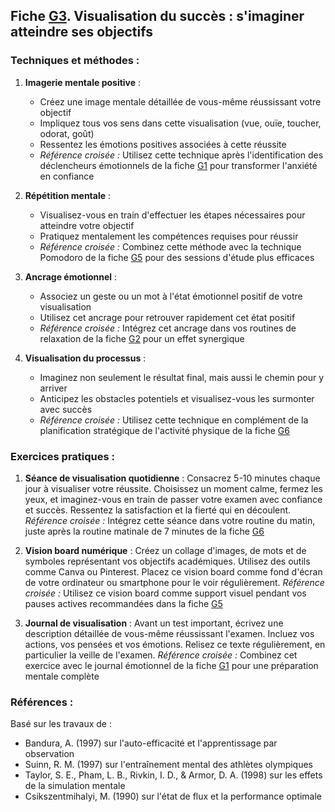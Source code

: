 ## Fiche [G3](<4.7.3. Visualisation succes.md>). Visualisation du succès : s'imaginer atteindre ses objectifs

### Techniques et méthodes :

1. **Imagerie mentale positive** :
   - Créez une image mentale détaillée de vous-même réussissant votre objectif
   - Impliquez tous vos sens dans cette visualisation (vue, ouïe, toucher, odorat, goût)
   - Ressentez les émotions positives associées à cette réussite
   - *Référence croisée :* Utilisez cette technique après l'identification des déclencheurs émotionnels de la fiche [G1](<4.7.1. Ident declench emotion.md>) pour transformer l'anxiété en confiance

2. **Répétition mentale** :
   - Visualisez-vous en train d'effectuer les étapes nécessaires pour atteindre votre objectif
   - Pratiquez mentalement les compétences requises pour réussir
   - *Référence croisée :* Combinez cette méthode avec la technique Pomodoro de la fiche [G5](<4.7.5. Pauses qualite etude.md>) pour des sessions d'étude plus efficaces

3. **Ancrage émotionnel** :
   - Associez un geste ou un mot à l'état émotionnel positif de votre visualisation
   - Utilisez cet ancrage pour retrouver rapidement cet état positif
   - *Référence croisée :* Intégrez cet ancrage dans vos routines de relaxation de la fiche [G2](<4.7.2. Relaxation resp prof.md>) pour un effet synergique

4. **Visualisation du processus** :
   - Imaginez non seulement le résultat final, mais aussi le chemin pour y arriver
   - Anticipez les obstacles potentiels et visualisez-vous les surmonter avec succès
   - *Référence croisée :* Utilisez cette technique en complément de la planification stratégique de l'activité physique de la fiche [G6](<4.7.6. Activ physique regul.md>)

### Exercices pratiques :

1. **Séance de visualisation quotidienne** :
   Consacrez 5-10 minutes chaque jour à visualiser votre réussite. Choisissez un moment calme, fermez les yeux, et imaginez-vous en train de passer votre examen avec confiance et succès. Ressentez la satisfaction et la fierté qui en découlent.
   *Référence croisée :* Intégrez cette séance dans votre routine du matin, juste après la routine matinale de 7 minutes de la fiche [G6](<4.7.6. Activ physique regul.md>)

2. **Vision board numérique** :
   Créez un collage d'images, de mots et de symboles représentant vos objectifs académiques. Utilisez des outils comme Canva ou Pinterest. Placez ce vision board comme fond d'écran de votre ordinateur ou smartphone pour le voir régulièrement.
   *Référence croisée :* Utilisez ce vision board comme support visuel pendant vos pauses actives recommandées dans la fiche [G5](<4.7.5. Pauses qualite etude.md>)

3. **Journal de visualisation** :
   Avant un test important, écrivez une description détaillée de vous-même réussissant l'examen. Incluez vos actions, vos pensées et vos émotions. Relisez ce texte régulièrement, en particulier la veille de l'examen.
   *Référence croisée :* Combinez cet exercice avec le journal émotionnel de la fiche [G1](<4.7.1. Ident declench emotion.md>) pour une préparation mentale complète

### Références :

Basé sur les travaux de :
- Bandura, A. (1997) sur l'auto-efficacité et l'apprentissage par observation
- Suinn, R. M. (1997) sur l'entraînement mental des athlètes olympiques
- Taylor, S. E., Pham, L. B., Rivkin, I. D., & Armor, D. A. (1998) sur les effets de la simulation mentale
- Csikszentmihalyi, M. (1990) sur l'état de flux et la performance optimale